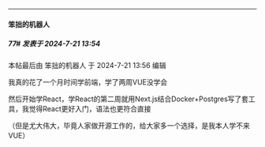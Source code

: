 ﻿
*****

####  笨拙的机器人  
##### 77#       发表于 2024-7-21 13:54

 本帖最后由 笨拙的机器人 于 2024-7-21 13:56 编辑 

我真的花了一个月时间学前端，学了两周VUE没学会

然后开始学React，学React的第二周就用Next.js结合Docker+Postgres写了套工具，我觉得React更好入门，语法也更符合直接

（但是尤大伟大，毕竟人家做开源工作的，给大家多一个选择，是我本人学不来VUE）

